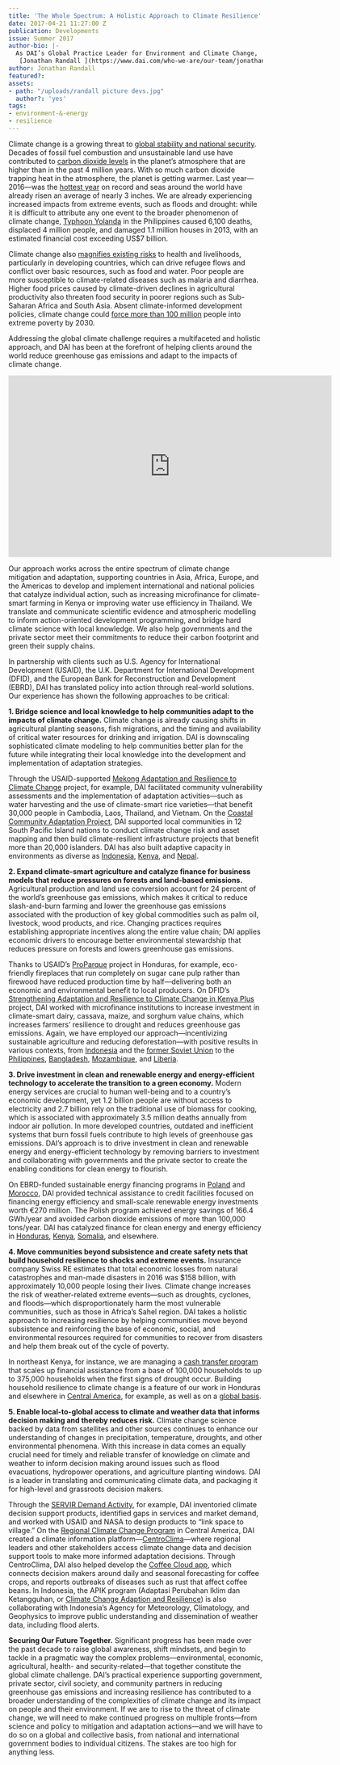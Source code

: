 ```yaml
---
title: 'The Whole Spectrum: A Holistic Approach to Climate Resilience'
date: 2017-04-21 11:27:00 Z
publication: Developments
issue: Summer 2017
author-bio: |-
  As DAI’s Global Practice Leader for Environment and Climate Change,
   [Jonathan Randall ](https://www.dai.com/who-we-are/our-team/jonathan-randall) leads business development, technical assistance, and project management with a focus on climate change, environment, natural resource management, and water resources.
author: Jonathan Randall
featured?: 
assets:
- path: "/uploads/randall picture devs.jpg"
  author?: 'yes'
tags:
- environment-&-energy
- resilience
---
```


Climate change is a growing threat to [global stability and national security](https://www.defense.gov/News/Article/Article/612710/). Decades of fossil fuel combustion and unsustainable land use have contributed to [carbon dioxide levels](https://climate.nasa.gov/climate_resources/24/) in the planet’s atmosphere that are higher than in the past 4 million years. With so much carbon dioxide trapping heat in the atmosphere, the planet is getting warmer. Last year—2016—was the [hottest year](https://www.scientificamerican.com/article/2016-was-the-hottest-year-on-record/) on record and seas around the world have already risen an average of nearly 3 inches. We are already experiencing increased impacts from extreme events, such as floods and drought: while it is difficult to attribute any one event to the broader phenomenon of climate change, [Typhoon Yolanda](https://www.usaid.gov/haiyan/fy14/fs22) in the Philippines caused 6,100 deaths, displaced 4 million people, and damaged 1.1 million houses in 2013, with an estimated financial cost exceeding US$7 billion. 



Climate change also [magnifies existing risks](http://archive.defense.gov/pubs/150724-congressional-report-on-national-implications-of-climate-change.pdf?source=govdelivery) to health and livelihoods, particularly in developing countries, which can drive refugee flows and conflict over basic resources, such as food and water. Poor people are more susceptible to climate-related diseases such as malaria and diarrhea. Higher food prices caused by climate-driven declines in agricultural productivity also threaten food security in poorer regions such as Sub-Saharan Africa and South Asia. Absent climate-informed development policies, climate change could [force more than 100 million](https://openknowledge.worldbank.org/handle/10986/22787) people into extreme poverty by 2030. 

Addressing the global climate challenge requires a multifaceted and holistic approach, and DAI has been at the forefront of helping clients around the world reduce greenhouse gas emissions and adapt to the impacts of climate change. 

<iframe src="https://player.vimeo.com/video/214065469" width="640" height="360" frameborder="0" webkitallowfullscreen mozallowfullscreen allowfullscreen></iframe>

Our approach works across the entire spectrum of climate change mitigation and adaptation, supporting countries in Asia, Africa, Europe, and the Americas to develop and implement international and national policies that catalyze individual action, such as increasing microfinance for climate-smart farming in Kenya or improving water use efficiency in Thailand. We translate and communicate scientific evidence and atmospheric modelling to inform action-oriented development programming, and bridge hard climate science with local knowledge. We also help governments and the private sector meet their commitments to reduce their carbon footprint and green their supply chains. 

In partnership with clients such as U.S. Agency for International Development (USAID), the U.K. Department for International Development (DFID), and the European Bank for Reconstruction and Development (EBRD), DAI has translated policy into action through real-world solutions. Our experience has shown the following approaches to be critical:

**1. Bridge science and local knowledge to help communities adapt to the impacts of climate change.** Climate change is already causing shifts in agricultural planting seasons, fish migrations, and the timing and availability of critical water resources for drinking and irrigation. DAI is downscaling sophisticated climate modeling to help communities better plan for the future while integrating their local knowledge into the development and implementation of adaptation strategies. 

Through the USAID-supported [Mekong Adaptation and Resilience to Climate Change](https://www.dai.com/our-work/projects/southeast-asia-mekong-adaptation-and-resilience-climate-change-arcc) project, for example, DAI facilitated community vulnerability assessments and the implementation of adaptation activities—such as water harvesting and the use of climate-smart rice varieties—that benefit 30,000 people in Cambodia, Laos, Thailand, and Vietnam. On the [Coastal Community Adaptation Project](https://www.dai.com/our-work/projects/south-pacific-islands-coastal-community-adaptation-project-c-cap), DAI supported local communities in 12 South Pacific Island nations to conduct climate change risk and asset mapping and then build climate-resilient infrastructure projects that benefit more than 20,000 islanders. DAI has also built adaptive capacity in environments as diverse as [Indonesia](https://www.dai.com/our-work/projects/indonesia-apik-adaptasi-perubahan-iklim-dan-ketangguhan-or-climate-change-adaption), [Kenya](https://www.dai.com/our-work/projects/kenya-strengthening-adaptation-and-resilience-climate-change-kenya-plus-starck), and [Nepal](https://www.dai.com/our-work/projects/Nepal-Program-for-Aquatic-Natural-Resources-Improvement-PANI).

**2. Expand climate-smart agriculture and catalyze finance for business models that reduce pressures on forests and land-based emissions.** Agricultural production and land use conversion account for 24 percent of the world’s greenhouse gas emissions, which makes it critical to reduce slash-and-burn farming and lower the greenhouse gas emissions associated with the production of key global commodities such as palm oil, livestock, wood products, and rice. Changing practices requires establishing appropriate incentives along the entire value chain; DAI applies economic drivers to encourage better environmental stewardship that reduces pressure on forests and lowers greenhouse gas emissions. 

Thanks to USAID’s [ProParque](https://www.dai.com/our-work/projects/honduras-ProParque-GEMA) project in Honduras, for example, eco-friendly fireplaces that run completely on sugar cane pulp rather than firewood have reduced production time by half—delivering both an economic and environmental benefit to local producers. On DFID’s [Strengthening Adaptation and Resilience to Climate Change in Kenya Plus](https://www.dai.com/our-work/projects/kenya-strengthening-adaptation-and-resilience-climate-change-kenya-plus-starck) project, DAI worked with microfinance institutions to increase investment in climate-smart dairy, cassava, maize, and sorghum value chains, which increases farmers’ resilience to drought and reduces greenhouse gas emissions. Again, we have employed our approach—incentivizing sustainable agriculture and reducing deforestation—with positive results in various contexts, from [Indonesia](https://www.dai.com/our-work/projects/indonesia-orangutan-conservation-services-program-ocsp) and the [former Soviet Union](https://www.dai.com/our-work/projects/russian-federation-clima-east-support-climate-change-mitigation-and-adaptation) to the [Philippines](https://www.dai.com/our-work/projects/philippines-environmental-governance-phase-ii-ecogov2), [Bangladesh](https://www.dai.com/our-work/projects/bangladesh-agricultural-value-chains-avc-program), [Mozambique](https://www.dai.com/our-work/projects/mozambique-innovation-agribusiness-inovagro), and [Liberia](https://www.dai.com/our-work/projects/liberia-support-unit-liberia-flegt-voluntary-partnership-agreement-vpa).

**3. Drive investment in clean and renewable energy and energy-efficient technology to accelerate the transition to a green economy.** Modern energy services are crucial to human well-being and to a country’s economic development, yet 1.2 billion people are without access to electricity and 2.7 billion rely on the traditional use of biomass for cooking, which is associated with approximately 3.5 million deaths annually from indoor air pollution. In more developed countries, outdated and inefficient systems that burn fossil fuels contribute to high levels of greenhouse gas emissions. DAI’s approach is to drive investment in clean and renewable energy and energy-efficient technology by removing barriers to investment and collaborating with governments and the private sector to create the enabling conditions for clean energy to flourish. 

On EBRD-funded sustainable energy financing programs in [Poland](https://www.dai.com/our-work/projects/poland-polish-sustainable-energy-financing-facility-polseff) and [Morocco](https://www.dai.com/our-work/projects/morocco-sustainable-energy-financing-facility-morseff), DAI provided technical assistance to credit facilities focused on financing energy efficiency and small-scale renewable energy investments worth €270 million. The Polish program achieved energy savings of 166.4 GWh/year and avoided carbon dioxide emissions of more than 100,000 tons/year. DAI has catalyzed finance for clean energy and energy efficiency in [Honduras](https://www.dai.com/our-work/projects/honduras-ProParque-GEMA), [Kenya](https://www.dai.com/our-work/projects/kenya-financial-inclusion-rural-microenterprises-firm), [Somalia](https://www.dai.com/our-work/projects/somalia-partnership-economic-growth), and elsewhere.

**4. Move communities beyond subsistence and create safety nets that build household resilience to shocks and extreme events.** Insurance company Swiss RE estimates that total economic losses from natural catastrophes and man-made disasters in 2016 was $158 billion, with approximately 10,000 people losing their lives. Climate change increases the risk of weather-related extreme events—such as droughts, cyclones, and floods—which disproportionately harm the most vulnerable communities, such as those in Africa’s Sahel region. DAI takes a holistic approach to increasing resilience by helping communities move beyond subsistence and reinforcing the base of economic, social, and environmental resources required for communities to recover from disasters and help them break out of the cycle of poverty. 

In northeast Kenya, for instance, we are managing a [cash transfer program](https://www.dai.com/our-work/projects/kenya-hunger-safety-net-programme-phase-2-hsnp2) that scales up financial assistance from a base of 100,000 households to up to 375,000 households when the first signs of drought occur. Building household resilience to climate change is a feature of our work in Honduras and elsewhere in [Central America](https://www.dai.com/our-work/projects/usaid-central-america-regional-climate-change-program-rccp-programa-regional-de), for example, as well as on a [global basis](https://www.dai.com/our-work/projects/worldwide-expert-advisory-call-down-services-eacds-lot-b-strengthening-resilience-and-response-to-crises).

**5. Enable local-to-global access to climate and weather data that informs decision making and thereby reduces risk.** Climate change science backed by data from satellites and other sources continues to enhance our understanding of changes in precipitation, temperature, droughts, and other environmental phenomena. With this increase in data comes an equally crucial need for timely and reliable transfer of knowledge on climate and weather to inform decision making around issues such as flood evacuations, hydropower operations, and agriculture planting windows. DAI is a leader in translating and communicating climate data, and packaging it for high-level and grassroots decision makers. 

Through the [SERVIR Demand Activity](https://www.dai.com/our-work/projects/worldwide-servir-program-demand-activity), for example, DAI inventoried climate decision support products, identified gaps in services and market demand, and worked with USAID and NASA to design products to “link space to village.” On the [Regional Climate Change Program](https://www.dai.com/our-work/projects/usaid-central-america-regional-climate-change-program-rccp-programa-regional-de) in Central America, DAI created a climate information platform—[CentroClima](http://centroclima.org/)—where regional leaders and other stakeholders access climate change data and decision support tools to make more informed adaptation decisions. Through CentroClima, DAI also helped develop the [Coffee Cloud app](http://www.centroclima.org/coffee-cloud/), which connects decision makers around daily and seasonal forecasting for coffee crops, and reports outbreaks of diseases such as rust that affect coffee beans. In Indonesia, the APIK program (Adaptasi Perubahan Iklim dan Ketangguhan, or [Climate Change Adaption and Resilience](https://www.dai.com/our-work/projects/indonesia-apik-adaptasi-perubahan-iklim-dan-ketangguhan-or-climate-change-adaption)) is also collaborating with Indonesia’s Agency for Meteorology, Climatology, and Geophysics to improve public understanding and dissemination of weather data, including flood alerts. 

**Securing Our Future Together.** Significant progress has been made over the past decade to raise global awareness, shift mindsets, and begin to tackle in a pragmatic way the complex problems—environmental, economic, agricultural, health- and security-related—that together constitute the global climate challenge. DAI’s practical experience supporting government, private sector, civil society, and community partners in reducing greenhouse gas emissions and increasing resilience has contributed to a broader understanding of the complexities of climate change and its impact on people and their environment. If we are to rise to the threat of climate change, we will need to make continued progress on multiple fronts—from science and policy to mitigation and adaptation actions—and we will have to do so on a global and collective basis, from national and international government bodies to individual citizens. The stakes are too high for anything less.
